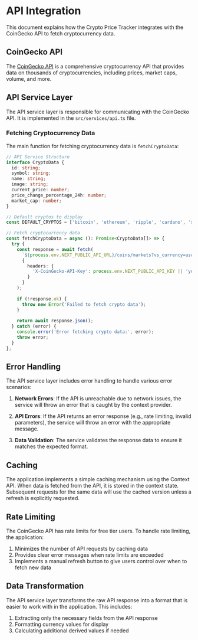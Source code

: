 # API Integration

This document explains how the Crypto Price Tracker integrates with the CoinGecko API to fetch cryptocurrency data.

## CoinGecko API

The [CoinGecko API](https://www.coingecko.com/en/api/documentation) is a comprehensive cryptocurrency API that provides data on thousands of cryptocurrencies, including prices, market caps, volume, and more.

## API Service Layer

The API service layer is responsible for communicating with the CoinGecko API. It is implemented in the `src/services/api.ts` file.

### Fetching Cryptocurrency Data

The main function for fetching cryptocurrency data is `fetchCryptoData`:

```typescript
// API Service Structure
interface CryptoData {
  id: string;
  symbol: string;
  name: string;
  image: string;
  current_price: number;
  price_change_percentage_24h: number;
  market_cap: number;
}

// Default cryptos to display
const DEFAULT_CRYPTOS = ['bitcoin', 'ethereum', 'ripple', 'cardano', 'solana'];

// Fetch cryptocurrency data
const fetchCryptoData = async (): Promise<CryptoData[]> => {
  try {
    const response = await fetch(
      `${process.env.NEXT_PUBLIC_API_URL}/coins/markets?vs_currency=usd&ids=${DEFAULT_CRYPTOS.join(",")}&order=market_cap_desc`,
      {
        headers: {
          'X-CoinGecko-API-Key': process.env.NEXT_PUBLIC_API_KEY || 'your-api-key-here'
        }
      }
    );
    
    if (!response.ok) {
      throw new Error('Failed to fetch crypto data');
    }
    
    return await response.json();
  } catch (error) {
    console.error('Error fetching crypto data:', error);
    throw error;
  }
};
```

## Error Handling

The API service layer includes error handling to handle various error scenarios:

1. **Network Errors**: If the API is unreachable due to network issues, the service will throw an error that is caught by the context provider.

2. **API Errors**: If the API returns an error response (e.g., rate limiting, invalid parameters), the service will throw an error with the appropriate message.

3. **Data Validation**: The service validates the response data to ensure it matches the expected format.

## Caching

The application implements a simple caching mechanism using the Context API. When data is fetched from the API, it is stored in the context state. Subsequent requests for the same data will use the cached version unless a refresh is explicitly requested.

## Rate Limiting

The CoinGecko API has rate limits for free tier users. To handle rate limiting, the application:

1. Minimizes the number of API requests by caching data
2. Provides clear error messages when rate limits are exceeded
3. Implements a manual refresh button to give users control over when to fetch new data

## Data Transformation

The API service layer transforms the raw API response into a format that is easier to work with in the application. This includes:

1. Extracting only the necessary fields from the API response
2. Formatting currency values for display
3. Calculating additional derived values if needed